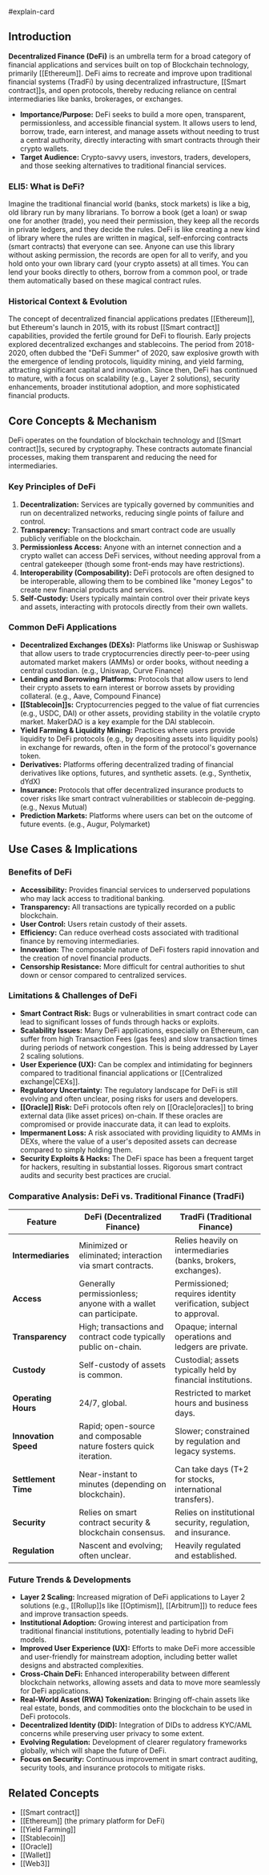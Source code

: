 #explain-card

## Introduction

**Decentralized Finance (DeFi)** is an umbrella term for a broad category of financial applications and services built on top of Blockchain technology, primarily [[Ethereum]]. DeFi aims to recreate and improve upon traditional financial systems (TradFi) by using decentralized infrastructure, [[Smart contract]]s, and open protocols, thereby reducing reliance on central intermediaries like banks, brokerages, or exchanges.

- **Importance/Purpose:** DeFi seeks to build a more open, transparent, permissionless, and accessible financial system. It allows users to lend, borrow, trade, earn interest, and manage assets without needing to trust a central authority, directly interacting with smart contracts through their crypto wallets.
- **Target Audience:** Crypto-savvy users, investors, traders, developers, and those seeking alternatives to traditional financial services.

### ELI5: What is DeFi?

Imagine the traditional financial world (banks, stock markets) is like a big, old library run by many librarians. To borrow a book (get a loan) or swap one for another (trade), you need their permission, they keep all the records in private ledgers, and they decide the rules. DeFi is like creating a new kind of library where the rules are written in magical, self-enforcing contracts (smart contracts) that everyone can see. Anyone can use this library without asking permission, the records are open for all to verify, and you hold onto your own library card (your crypto assets) at all times. You can lend your books directly to others, borrow from a common pool, or trade them automatically based on these magical contract rules.

### Historical Context & Evolution

The concept of decentralized financial applications predates [[Ethereum]], but Ethereum's launch in 2015, with its robust [[Smart contract]] capabilities, provided the fertile ground for DeFi to flourish. Early projects explored decentralized exchanges and stablecoins. The period from 2018-2020, often dubbed the "DeFi Summer" of 2020, saw explosive growth with the emergence of lending protocols, liquidity mining, and yield farming, attracting significant capital and innovation. Since then, DeFi has continued to mature, with a focus on scalability (e.g., Layer 2 solutions), security enhancements, broader institutional adoption, and more sophisticated financial products.

## Core Concepts & Mechanism

DeFi operates on the foundation of blockchain technology and [[Smart contract]]s, secured by cryptography. These contracts automate financial processes, making them transparent and reducing the need for intermediaries.

### Key Principles of DeFi

1.  **Decentralization:** Services are typically governed by communities and run on decentralized networks, reducing single points of failure and control.
2.  **Transparency:** Transactions and smart contract code are usually publicly verifiable on the blockchain.
3.  **Permissionless Access:** Anyone with an internet connection and a crypto wallet can access DeFi services, without needing approval from a central gatekeeper (though some front-ends may have restrictions).
4.  **Interoperability (Composability):** DeFi protocols are often designed to be interoperable, allowing them to be combined like "money Legos" to create new financial products and services.
5.  **Self-Custody:** Users typically maintain control over their private keys and assets, interacting with protocols directly from their own wallets.

### Common DeFi Applications

- **Decentralized Exchanges (DEXs):** Platforms like Uniswap or Sushiswap that allow users to trade cryptocurrencies directly peer-to-peer using automated market makers (AMMs) or order books, without needing a central custodian. (e.g., Uniswap, Curve Finance)
- **Lending and Borrowing Platforms:** Protocols that allow users to lend their crypto assets to earn interest or borrow assets by providing collateral. (e.g., Aave, Compound Finance)
- **[[Stablecoin]]s:** Cryptocurrencies pegged to the value of fiat currencies (e.g., USDC, DAI) or other assets, providing stability in the volatile crypto market. MakerDAO is a key example for the DAI stablecoin.
- **Yield Farming & Liquidity Mining:** Practices where users provide liquidity to DeFi protocols (e.g., by depositing assets into liquidity pools) in exchange for rewards, often in the form of the protocol's governance token.
- **Derivatives:** Platforms offering decentralized trading of financial derivatives like options, futures, and synthetic assets. (e.g., Synthetix, dYdX)
- **Insurance:** Protocols that offer decentralized insurance products to cover risks like smart contract vulnerabilities or stablecoin de-pegging. (e.g., Nexus Mutual)
- **Prediction Markets:** Platforms where users can bet on the outcome of future events. (e.g., Augur, Polymarket)

## Use Cases & Implications

### Benefits of DeFi

- **Accessibility:** Provides financial services to underserved populations who may lack access to traditional banking.
- **Transparency:** All transactions are typically recorded on a public blockchain.
- **User Control:** Users retain custody of their assets.
- **Efficiency:** Can reduce overhead costs associated with traditional finance by removing intermediaries.
- **Innovation:** The composable nature of DeFi fosters rapid innovation and the creation of novel financial products.
- **Censorship Resistance:** More difficult for central authorities to shut down or censor compared to centralized services.

### Limitations & Challenges of DeFi

- **Smart Contract Risk:** Bugs or vulnerabilities in smart contract code can lead to significant losses of funds through hacks or exploits.
- **Scalability Issues:** Many DeFi applications, especially on Ethereum, can suffer from high Transaction Fees (gas fees) and slow transaction times during periods of network congestion. This is being addressed by Layer 2 scaling solutions.
- **User Experience (UX):** Can be complex and intimidating for beginners compared to traditional financial applications or [[Centralized exchange|CEXs]].
- **Regulatory Uncertainty:** The regulatory landscape for DeFi is still evolving and often unclear, posing risks for users and developers.
- **[[Oracle]] Risk:** DeFi protocols often rely on [[Oracle|oracles]] to bring external data (like asset prices) on-chain. If these oracles are compromised or provide inaccurate data, it can lead to exploits.
- **Impermanent Loss:** A risk associated with providing liquidity to AMMs in DEXs, where the value of a user's deposited assets can decrease compared to simply holding them.
- **Security Exploits & Hacks:** The DeFi space has been a frequent target for hackers, resulting in substantial losses. Rigorous smart contract audits and security best practices are crucial.

### Comparative Analysis: DeFi vs. Traditional Finance (TradFi)

| Feature              | DeFi (Decentralized Finance)                                      | TradFi (Traditional Finance)                                       |
| -------------------- | ----------------------------------------------------------------- | ------------------------------------------------------------------ |
| **Intermediaries**   | Minimized or eliminated; interaction via smart contracts.         | Relies heavily on intermediaries (banks, brokers, exchanges).      |
| **Access**           | Generally permissionless; anyone with a wallet can participate.   | Permissioned; requires identity verification, subject to approval. |
| **Transparency**     | High; transactions and contract code typically public on-chain.   | Opaque; internal operations and ledgers are private.               |
| **Custody**          | Self-custody of assets is common.                                 | Custodial; assets typically held by financial institutions.        |
| **Operating Hours**  | 24/7, global.                                                     | Restricted to market hours and business days.                      |
| **Innovation Speed** | Rapid; open-source and composable nature fosters quick iteration. | Slower; constrained by regulation and legacy systems.              |
| **Settlement Time**  | Near-instant to minutes (depending on blockchain).                | Can take days (T+2 for stocks, international transfers).           |
| **Security**         | Relies on smart contract security & blockchain consensus.         | Relies on institutional security, regulation, and insurance.       |
| **Regulation**       | Nascent and evolving; often unclear.                              | Heavily regulated and established.                                 |

### Future Trends & Developments

- **Layer 2 Scaling:** Increased migration of DeFi applications to Layer 2 solutions (e.g., [[Rollup]]s like [[Optimism]], [[Arbitrum]]) to reduce fees and improve transaction speeds.
- **Institutional Adoption:** Growing interest and participation from traditional financial institutions, potentially leading to hybrid DeFi models.
- **Improved User Experience (UX):** Efforts to make DeFi more accessible and user-friendly for mainstream adoption, including better wallet designs and abstracted complexities.
- **Cross-Chain DeFi:** Enhanced interoperability between different blockchain networks, allowing assets and data to move more seamlessly for DeFi applications.
- **Real-World Asset (RWA) Tokenization:** Bringing off-chain assets like real estate, bonds, and commodities onto the blockchain to be used in DeFi protocols.
- **Decentralized Identity (DID):** Integration of DIDs to address KYC/AML concerns while preserving user privacy to some extent.
- **Evolving Regulation:** Development of clearer regulatory frameworks globally, which will shape the future of DeFi.
- **Focus on Security:** Continuous improvement in smart contract auditing, security tools, and insurance protocols to mitigate risks.

## Related Concepts

- [[Smart contract]]
- [[Ethereum]] (the primary platform for DeFi)
- [[Yield Farming]]
- [[Stablecoin]]
- [[Oracle]]
- [[Wallet]]
- [[Web3]]
